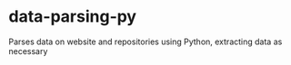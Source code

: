 # data-parsing-py
Parses data on website and repositories using Python, extracting data as necessary
